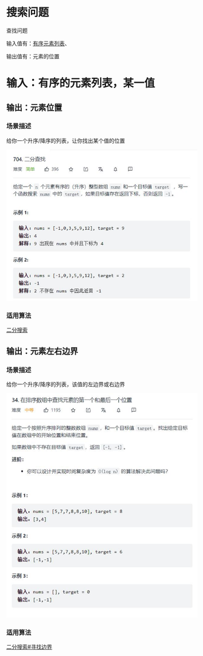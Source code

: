 # 搜索问题
查找问题

输入值有：[有序元素列表](#输入为有序的元素列表)、

输出值有：元素的位置

# 输入：有序的元素列表，某一值

## 输出：元素位置

### 场景描述
给你一个升序/降序的列表，让你找出某个值的位置

![二分查找实例](搜索问题_files/1.jpg)

### 适用算法
[二分搜索](../算法/二分搜索.md)

<!-- ### 力扣题目
- [704. 二分查找](https://leetcode-cn.com/problems/binary-search/)
- [278. 第一个错误的版本](https://leetcode-cn.com/problems/first-bad-version/)
- [35. 搜索插入位置](https://leetcode-cn.com/problems/search-insert-position/)

 -->
## 输出：元素左右边界

### 场景描述
给你一个升序/降序的列表，该值的左边界或右边界

![](搜索问题_files/2.jpg)

### 适用算法
[二分搜索#寻找边界](../算法/二分搜索.md#寻找边界)

<!-- 
### 力扣题目
 - [34. 在排序数组中查找元素的第一个和最后一个位置](https://leetcode-cn.com/problems/find-first-and-last-position-of-element-in-sorted-array/) -->